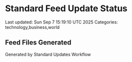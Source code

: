 # Standard Feed Update Status
Last updated: Sun Sep  7 15:19:10 UTC 2025
Categories: technology,business,world

## Feed Files Generated

Generated by Standard Updates Workflow
